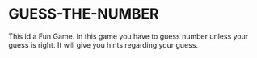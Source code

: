 # GUESS-THE-NUMBER
This id a Fun Game.
In this game you have to guess number unless your guess is right. It will give you hints regarding your guess.
